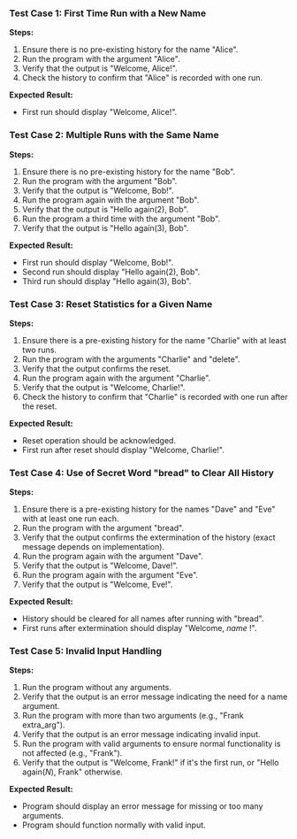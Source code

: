 ### Test Case 1: First Time Run with a New Name

**Steps:**
1. Ensure there is no pre-existing history for the name "Alice".
2. Run the program with the argument "Alice".
3. Verify that the output is "Welcome, Alice!".
4. Check the history to confirm that "Alice" is recorded with one run.

**Expected Result:**
- First run should display "Welcome, Alice!".

### Test Case 2: Multiple Runs with the Same Name

**Steps:**
1. Ensure there is no pre-existing history for the name "Bob".
2. Run the program with the argument "Bob".
3. Verify that the output is "Welcome, Bob!".
4. Run the program again with the argument "Bob".
5. Verify that the output is "Hello again(2), Bob".
6. Run the program a third time with the argument "Bob".
7. Verify that the output is "Hello again(3), Bob".

**Expected Result:**
- First run should display "Welcome, Bob!".
- Second run should display "Hello again(2), Bob".
- Third run should display "Hello again(3), Bob".

### Test Case 3: Reset Statistics for a Given Name

**Steps:**
1. Ensure there is a pre-existing history for the name "Charlie" with at least two runs.
2. Run the program with the arguments "Charlie" and "delete".
3. Verify that the output confirms the reset.
4. Run the program again with the argument "Charlie".
5. Verify that the output is "Welcome, Charlie!".
6. Check the history to confirm that "Charlie" is recorded with one run after the reset.

**Expected Result:**
- Reset operation should be acknowledged.
- First run after reset should display "Welcome, Charlie!".

### Test Case 4: Use of Secret Word "bread" to Clear All History

**Steps:**
1. Ensure there is a pre-existing history for the names "Dave" and "Eve" with at least one run each.
2. Run the program with the argument "bread".
3. Verify that the output confirms the extermination of the history (exact message depends on implementation).
4. Run the program again with the argument "Dave".
5. Verify that the output is "Welcome, Dave!".
6. Run the program again with the argument "Eve".
7. Verify that the output is "Welcome, Eve!".

**Expected Result:**
- History should be cleared for all names after running with "bread".
- First runs after extermination should display "Welcome, *name* !".

### Test Case 5: Invalid Input Handling

**Steps:**
1. Run the program without any arguments.
2. Verify that the output is an error message indicating the need for a name argument.
3. Run the program with more than two arguments (e.g., "Frank extra_arg").
4. Verify that the output is an error message indicating invalid input.
5. Run the program with valid arguments to ensure normal functionality is not affected (e.g., "Frank").
6. Verify that the output is "Welcome, Frank!" if it's the first run, or "Hello again(*N*), Frank" otherwise.

**Expected Result:**
- Program should display an error message for missing or too many arguments.
- Program should function normally with valid input.

